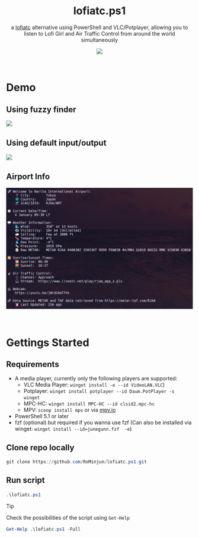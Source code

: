 <div align="center">

# lofiatc.ps1
a [lofiatc](https://www.lofiatc.com) alternative using PowerShell and VLC/Potplayer, allowing you to listen to Lofi Girl and Air Traffic Control from around the world simultaneously

![](https://i.redd.it/8suf7s5ywqad1.jpeg)
</div>

<br>


# Demo

## Using fuzzy finder
![](./assets/demo.gif)



## Using default input/output
![](./assets/defaultoutput_demo.gif)

## Airport Info
![Info after airport selection](./assets/airportinfo.png)

<br>

# Gettings Started

## Requirements
- A media player, currently only the following players are supported:
  - VLC Media Player: `winget install -e --id VideoLAN.VLC`)
  - Potplayer: `winget install potplayer --id Daum.PotPlayer -s winget`
  - MPC-HC: `winget install MPC-HC --id clsid2.mpc-hc`
  - MPV: `scoop install mpv` or via [mpv.io](https://mpv.io/installation/)
- PowerShell 5.1 or later
- fzf (optional) but required if you wanna use fzf (Can also be installed via winget: `winget install --id=junegunn.fzf  -e`)

## Clone repo locally
```powershell
git clone https://github.com/RoMinjun/lofiatc.ps1.git
```

## Run script
```powershell
.\lofiatc.ps1
```

> [!TIP]
Check the possibilities of the script using `Get-Help` 
```powershell
Get-Help .\lofiatc.ps1 -Full
```